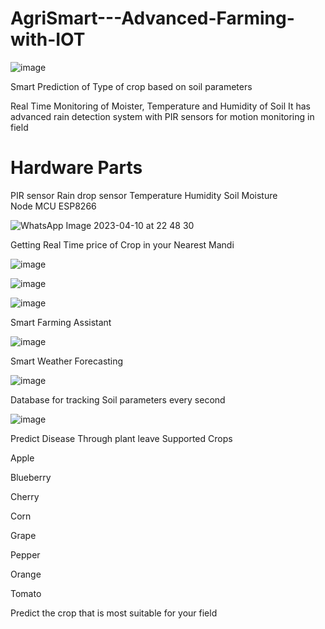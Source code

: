 # AgriSmart---Advanced-Farming-with-IOT

![image](https://github.com/dubeyx/AgriSmart--Advanced-Farming-with-IOT/assets/94775233/57390e25-8c57-4aec-9034-138a0a31419e)


Smart Prediction of Type of crop based on soil parameters

Real Time Monitoring of Moister, Temperature and Humidity of Soil
It has advanced rain detection system with PIR sensors for motion monitoring in field

<h1> Hardware Parts </h1>

PIR sensor 
Rain drop sensor
Temperature
Humidity
Soil Moisture 
Node MCU ESP8266

![WhatsApp Image 2023-04-10 at 22 48 30](https://github.com/dubeyx/AgriSmart--Advanced-Farming-with-IOT/assets/94775233/8f5ae928-6dfe-4c9f-b896-7c2274d5c38f)



Getting Real Time price of Crop in your Nearest Mandi

![image](https://github.com/dubeyx/AgriSmart--Advanced-Farming-with-IOT/assets/94775233/df867577-0093-4cd8-93c9-37ddc780868f)

![image](https://github.com/dubeyx/AgriSmart--Advanced-Farming-with-IOT/assets/94775233/14e83507-5512-41e4-9234-2ec19cec9da3)




![image](https://user-images.githubusercontent.com/94775233/236688792-3e1468e9-fe20-42f4-84cb-39395b51345d.png)

Smart Farming Assistant 

![image](https://github.com/dubeyx/AgriSmart--Advanced-Farming-with-IOT/assets/94775233/5eb822a5-b14e-4b52-8e5b-4f6cd953b37f)


Smart Weather Forecasting 

![image](https://user-images.githubusercontent.com/94775233/236689695-36710767-645c-45e2-87ad-88269cff3f5a.png)

Database for tracking Soil parameters every second

![image](https://user-images.githubusercontent.com/94775233/236689904-496423d4-b1ad-4593-a9ba-1744bf963e2a.png)

Predict Disease Through plant leave
Supported Crops

Apple

Blueberry

Cherry

Corn

Grape

Pepper

Orange

Tomato

Predict the crop that is most suitable for your field
